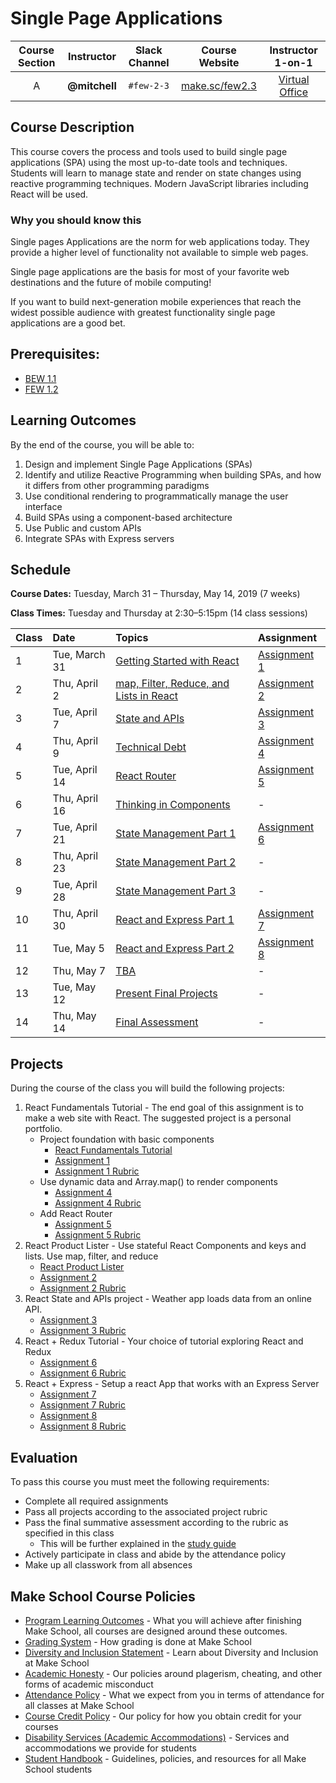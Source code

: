 # Single Page Applications

| Course Section | Instructor | Slack Channel | Course Website | Instructor 1-on-1 |
| :---: | :---: | :---: | :---: | :---: |
| A | **@mitchell** | `#few-2-3` | [make.sc/few2.3](https://make.sc/few2.3) | [Virtual Office](https://make.sc/mitchell-zoom) |

## Course Description

This course covers the process and tools used to build single page applications (SPA) using the most up-to-date tools and techniques. Students will learn to manage state and render on state changes using reactive programming techniques. Modern JavaScript libraries including React will be used.

### Why you should know this

Single pages Applications are the norm for web applications today. They provide a higher level of functionality not available to simple web pages.

Single page applications are the basis for most of your favorite web destinations and the future of mobile computing!

If you want to build next-generation mobile experiences that reach the widest possible audience with greatest functionality single page applications are a good bet.

## Prerequisites:  

- [BEW 1.1](https://github.com/Make-School-Courses/BEW-1.1-RESTful-and-Resourceful-MVC-Architecture)
- [FEW 1.2](https://github.com/Make-School-Courses/FEW-1.2-JavaScript-Foundations)

## Learning Outcomes

By the end of the course, you will be able to:

1. Design and implement Single Page Applications (SPAs)
1. Identify and utilize Reactive Programming when building SPAs, and how it differs from other programming paradigms
1. Use conditional rendering to programmatically manage the user interface
1. Build SPAs using a component-based architecture
1. Use Public and custom APIs
1. Integrate SPAs with Express servers

## Schedule

**Course Dates:** Tuesday, March 31 – Thursday, May 14, 2019 (7 weeks)

**Class Times:** Tuesday and Thursday at 2:30–5:15pm (14 class sessions)

| Class | Date | Topics | Assignment |
|:------|:-----|:-------|:----------|
|  1 | Tue, March 31 | [Getting Started with React](Lessons/lesson-01.md) | [Assignment 1](Assignments/Assignment-01.md) |
|  2 | Thu, April 2 | [map, Filter, Reduce, and Lists in React](Lessons/lesson-02.md) | [Assignment 2](Assignments/Assignment-02.md) |
|  3 | Tue, April 7 | [State and APIs](Lessons/lesson-03.md) | [Assignment 3](Assignments/Assignment-03.md) |
|  4 | Thu, April 9 | [Technical Debt](Lessons/lesson-04.md) | [Assignment 4](Assignments/Assignment-04.md) |
|  5 | Tue, April 14 | [React Router](Lessons/lesson-05.md) | [Assignment 5](Assignments/Assignment-05.md) |
|  6 | Thu, April 16 | [Thinking in Components](Lessons/lesson-06.md) | - |
|  7 | Tue, April 21 | [State Management Part 1](Lessons/lesson-07.md) | [Assignment 6](Assignments/Assignment-06.md) |
|  8 | Thu, April 23 | [State Management Part 2](Lessons/lesson-08.md) | - | 
|  9 | Tue, April 28 | [State Management Part 3](Lessons/lesson-09.md) | - |
| 10 | Thu, April 30 | [React and Express Part 1](Lessons/lesson-10.md) | [Assignment 7](Assignments/Assignment-07.md) |
| 11 | Tue, May 5 | [React and Express Part 2](Lessons/lesson-11.md) | [Assignment 8](Assignments/Assignment-08.md) |
| 12 | Thu, May 7 | [TBA](Lessons/lesson-12.md) | - |
| 13 | Tue, May 12 | [Present Final Projects](Lessons/lesson-13.md) | - |
| 14 | Thu, May 14 | [Final Assessment](Lessons/lesson-14.md) | - |

## Projects 

During the course of the class you will build the following projects: 

1. React Fundamentals Tutorial - The end goal of this assignment is to make a web site with React. The suggested project is a personal portfolio. 
    - Project foundation with basic components
        - [React Fundamentals Tutorial](https://www.makeschool.com/academy/track/react-fundamentals-vm0)
        - [Assignment 1](Assignments/Assignment-01.md)
        - [Assignment 1 Rubric](Assignments/Assignment-01-rubric.md)
    - Use dynamic data and Array.map() to render components
        - [Assignment 4](Assignments/Assignment-04.md)
        - [Assignment 4 Rubric](Assignments/Assignment-04-rubric.md)
    - Add React Router
        - [Assignment 5](Assignments/Assignment-05.md)
        - [Assignment 5 Rubric](Assignments/Assignment-05-rubric.md)
1. React Product Lister - Use stateful React Components and keys and lists. Use map, filter, and reduce
    - [React Product Lister](https://github.com/Make-School-Labs/react-product-list)
    - [Assignment 2](Assignments/Assignment-02.md)
    - [Assignment 2 Rubric](Assignments/Assignment-02-rubric.md)
1. React State and APIs project - Weather app loads data from an online API.
    - [Assignment 3](Assignments/Assignment-03.md)
    - [Assignment 3 Rubric](Assignment/Assignment-01-rubric.md)
1. React + Redux Tutorial - Your choice of tutorial exploring React and Redux
    - [Assignment 6](Assignments/Assignment-06.md)
    - [Assignment 6 Rubric](Assignment/Assignment-06-rubric.md)
1. React + Express - Setup a react App that works with an Express Server
    - [Assignment 7](Assignments/Assignment-07.md)
    - [Assignment 7 Rubric](Assignment/Assignment-07-rubric.md)
    - [Assignment 8](Assignments/Assignment-08.md)
    - [Assignment 8 Rubric](Assignment/Assignment-08-rubric.md)

## Evaluation 

To pass this course you must meet the following requirements:

- Complete all required assignments 
- Pass all projects according to the associated project rubric
- Pass the final summative assessment according to the rubric as specified in this class
  - This will be further explained in the [study guide](ADD_STUDY_GUIDE_LNK)
- Actively participate in class and abide by the attendance policy
- Make up all classwork from all absences

## Make School Course Policies

- [Program Learning Outcomes](https://make.sc/program-learning-outcomes) - What you will achieve after finishing Make School, all courses are designed around these outcomes.
- [Grading System](https://make.sc/grading-system) - How grading is done at Make School
- [Diversity and Inclusion Statement](https://make.sc/diversity-and-inclusion-statement) - Learn about Diversity and Inclusion at Make School
- [Academic Honesty](https://make.sc/academic-honesty-policy) - Our policies around plagerism, cheating, and other forms of academic misconduct 
- [Attendance Policy](https://make.sc/attendance-policy) - What we expect from you in terms of attendance for all classes at Make School
- [Course Credit Policy](https://make.sc/course-credit-policy) - Our policy for how you obtain credit for your courses
- [Disability Services (Academic Accommodations)](https://make.sc/disability-services) - Services and accommodations we provide for students
- [Student Handbook](https://make.sc/student-handbook) - Guidelines, policies, and resources for all Make School students
